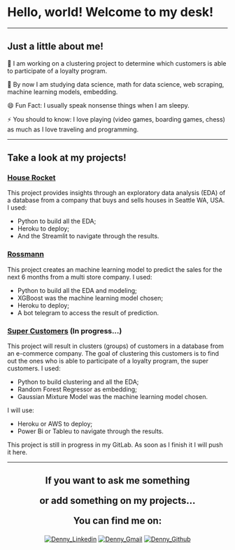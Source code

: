 <!-- Introducing -->
# Hello, world! Welcome to my desk!

___
## Just a little about me!

🔭 I am working on a clustering project to determine which customers is able to participate of a loyalty program.

🌱 By now I am studying data science, math for data science, web scraping, machine learning models, embedding.

😄 Fun Fact: I usually speak nonsense things when I am sleepy.

⚡ You should to know: I love playing (video games, boarding games, chess) as much as I love traveling and programming.

___
<!-- Projects -->
## Take a look at my projects!

### [House Rocket](https://github.com/daSpinelli/Python-Zero-DS)
This project provides insights through an exploratory data analysis (EDA) of a database from a company that buys and sells houses in Seattle WA, USA.
I used:
- Python to build all the EDA;
- Heroku to deploy;
- And the Streamlit to navigate through the results.


### [Rossmann](https://github.com/daSpinelli/dsEmProd)
This project creates an machine learning model to predict the sales for the next 6 months from a multi store company.
I used:
- Python to build all the EDA and modeling;
- XGBoost was the machine learning model chosen;
- Heroku to deploy;
- A bot telegram to access the result of prediction.

### [Super Customers](#) (In progress...)
This project will result in clusters (groups) of customers in a database from an e-commerce company.
The goal of clustering this customers is to find out the ones who is able to participate of a loyalty program, the super customers.
I used:
- Python to build clustering and all the EDA;
- Random Forest Regressor as embedding;
- Gaussian Mixture Model was the machine learning model chosen.

I will use:
- Heroku or AWS to deploy;
- Power Bi or Tableu to navigate through the results.


This project is still in progress in my GitLab. As soon as I finish it I will push it here.

___ 
<!-- Social Medias -->
<h2 align="center">
  If you want to ask me something
  
  or add something on my projects...
  
  You can find me on:
</h2>

<div align="center">
  
  [![Denny_Linkedin](https://img.shields.io/badge/LinkedIn-0077B5?style=for-the-badge&logo=linkedin&logoColor=white)](https://www.linkedin.com/in/dennydaspinelli)  [![Denny_Gmail](https://img.shields.io/badge/Gmail-D14836?style=for-the-badge&logo=gmail&logoColor=white)](mailto:denny.dealmeida@gmail.com)  [![Denny_Github](https://img.shields.io/badge/GitHub-100000?style=for-the-badge&logo=github&logoColor=white)](https://github.com/daSpinelli)
  
</div>
